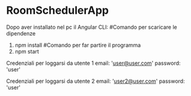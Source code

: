 # RoomSchedulerApp

Dopo aver installato nel pc il Angular CLI:
#Comando per scaricare le dipendenze
1) npm install
#Comando per far partire il programma
2) npm start


Credenziali per loggarsi da utente 1
email: 'user@user.com'
password: 'user'

Credenziali per loggarsi da utente 2
email: 'user2@user.com'
password: 'user'